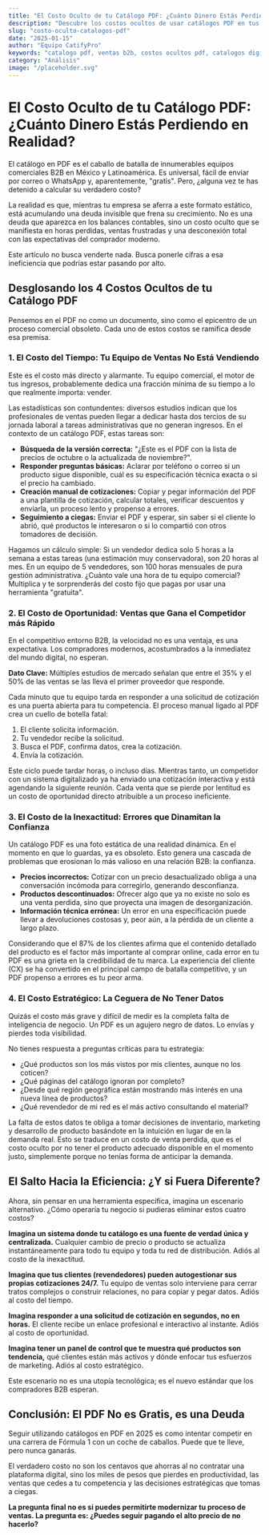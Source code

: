 ```yaml
---
title: "El Costo Oculto de tu Catálogo PDF: ¿Cuánto Dinero Estás Perdiendo en Realidad?"
description: "Descubre los costos ocultos de usar catálogos PDF en tus ventas B2B. Analizamos con cifras el tiempo, las oportunidades y la imagen de marca que tu empresa está perdiendo y cómo modernizar tu proceso comercial para ser más competitivo."
slug: "costo-oculto-catalogos-pdf"
date: "2025-01-15"
author: "Equipo CatifyPro"
keywords: "catalogo pdf, ventas b2b, costos ocultos pdf, catalogos digitales, modernizar ventas, eficiencia comercial"
category: "Análisis"
image: "/placeholder.svg"
---
```


# El Costo Oculto de tu Catálogo PDF: ¿Cuánto Dinero Estás Perdiendo en Realidad?

El catálogo en PDF es el caballo de batalla de innumerables equipos comerciales B2B en México y Latinoamérica. Es universal, fácil de enviar por correo o WhatsApp y, aparentemente, "gratis". Pero, ¿alguna vez te has detenido a calcular su verdadero costo?

La realidad es que, mientras tu empresa se aferra a este formato estático, está acumulando una deuda invisible que frena su crecimiento. No es una deuda que aparezca en los balances contables, sino un costo oculto que se manifiesta en horas perdidas, ventas frustradas y una desconexión total con las expectativas del comprador moderno.

Este artículo no busca venderte nada. Busca ponerle cifras a esa ineficiencia que podrías estar pasando por alto.

## Desglosando los 4 Costos Ocultos de tu Catálogo PDF

Pensemos en el PDF no como un documento, sino como el epicentro de un proceso comercial obsoleto. Cada uno de estos costos se ramifica desde esa premisa.

### 1. El Costo del Tiempo: Tu Equipo de Ventas No Está Vendiendo

Este es el costo más directo y alarmante. Tu equipo comercial, el motor de tus ingresos, probablemente dedica una fracción mínima de su tiempo a lo que realmente importa: vender.

Las estadísticas son contundentes: diversos estudios indican que los profesionales de ventas pueden llegar a dedicar hasta dos tercios de su jornada laboral a tareas administrativas que no generan ingresos. En el contexto de un catálogo PDF, estas tareas son:

- **Búsqueda de la versión correcta:** "¿Este es el PDF con la lista de precios de octubre o la actualizada de noviembre?".
- **Responder preguntas básicas:** Aclarar por teléfono o correo si un producto sigue disponible, cuál es su especificación técnica exacta o si el precio ha cambiado.
- **Creación manual de cotizaciones:** Copiar y pegar información del PDF a una plantilla de cotización, calcular totales, verificar descuentos y enviarla, un proceso lento y propenso a errores.
- **Seguimiento a ciegas:** Enviar el PDF y esperar, sin saber si el cliente lo abrió, qué productos le interesaron o si lo compartió con otros tomadores de decisión.

Hagamos un cálculo simple: Si un vendedor dedica solo 5 horas a la semana a estas tareas (una estimación muy conservadora), son 20 horas al mes. En un equipo de 5 vendedores, son 100 horas mensuales de pura gestión administrativa. ¿Cuánto vale una hora de tu equipo comercial? Multiplica y te sorprenderás del costo fijo que pagas por usar una herramienta "gratuita".

### 2. El Costo de Oportunidad: Ventas que Gana el Competidor más Rápido

En el competitivo entorno B2B, la velocidad no es una ventaja, es una expectativa. Los compradores modernos, acostumbrados a la inmediatez del mundo digital, no esperan.

**Dato Clave:** Múltiples estudios de mercado señalan que entre el 35% y el 50% de las ventas se las lleva el primer proveedor que responde.

Cada minuto que tu equipo tarda en responder a una solicitud de cotización es una puerta abierta para tu competencia. El proceso manual ligado al PDF crea un cuello de botella fatal:

1. El cliente solicita información.
2. Tu vendedor recibe la solicitud.
3. Busca el PDF, confirma datos, crea la cotización.
4. Envía la cotización.

Este ciclo puede tardar horas, o incluso días. Mientras tanto, un competidor con un sistema digitalizado ya ha enviado una cotización interactiva y está agendando la siguiente reunión. Cada venta que se pierde por lentitud es un costo de oportunidad directo atribuible a un proceso ineficiente.

### 3. El Costo de la Inexactitud: Errores que Dinamitan la Confianza

Un catálogo PDF es una foto estática de una realidad dinámica. En el momento en que lo guardas, ya es obsoleto. Esto genera una cascada de problemas que erosionan lo más valioso en una relación B2B: la confianza.

- **Precios incorrectos:** Cotizar con un precio desactualizado obliga a una conversación incómoda para corregirlo, generando desconfianza.
- **Productos descontinuados:** Ofrecer algo que ya no existe no solo es una venta perdida, sino que proyecta una imagen de desorganización.
- **Información técnica errónea:** Un error en una especificación puede llevar a devoluciones costosas y, peor aún, a la pérdida de un cliente a largo plazo.

Considerando que el 87% de los clientes afirma que el contenido detallado del producto es el factor más importante al comprar online, cada error en tu PDF es una grieta en la credibilidad de tu marca. La experiencia del cliente (CX) se ha convertido en el principal campo de batalla competitivo, y un PDF propenso a errores es tu peor arma.

### 4. El Costo Estratégico: La Ceguera de No Tener Datos

Quizás el costo más grave y difícil de medir es la completa falta de inteligencia de negocio. Un PDF es un agujero negro de datos. Lo envías y pierdes toda visibilidad.

No tienes respuesta a preguntas críticas para tu estrategia:

- ¿Qué productos son los más vistos por mis clientes, aunque no los coticen?
- ¿Qué páginas del catálogo ignoran por completo?
- ¿Desde qué región geográfica están mostrando más interés en una nueva línea de productos?
- ¿Qué revendedor de mi red es el más activo consultando el material?

La falta de estos datos te obliga a tomar decisiones de inventario, marketing y desarrollo de producto basándote en la intuición en lugar de en la demanda real. Esto se traduce en un costo de venta perdida, que es el costo oculto por no tener el producto adecuado disponible en el momento justo, simplemente porque no tenías forma de anticipar la demanda.

## El Salto Hacia la Eficiencia: ¿Y si Fuera Diferente?

Ahora, sin pensar en una herramienta específica, imagina un escenario alternativo. ¿Cómo operaría tu negocio si pudieras eliminar estos cuatro costos?

**Imagina un sistema donde tu catálogo es una fuente de verdad única y centralizada.** Cualquier cambio de precio o producto se actualiza instantáneamente para todo tu equipo y toda tu red de distribución. Adiós al costo de la inexactitud.

**Imagina que tus clientes (revendedores) pueden autogestionar sus propias cotizaciones 24/7.** Tu equipo de ventas solo interviene para cerrar tratos complejos o construir relaciones, no para copiar y pegar datos. Adiós al costo del tiempo.

**Imagina responder a una solicitud de cotización en segundos, no en horas.** El cliente recibe un enlace profesional e interactivo al instante. Adiós al costo de oportunidad.

**Imagina tener un panel de control que te muestra qué productos son tendencia,** qué clientes están más activos y dónde enfocar tus esfuerzos de marketing. Adiós al costo estratégico.

Este escenario no es una utopía tecnológica; es el nuevo estándar que los compradores B2B esperan.

## Conclusión: El PDF No es Gratis, es una Deuda

Seguir utilizando catálogos en PDF en 2025 es como intentar competir en una carrera de Fórmula 1 con un coche de caballos. Puede que te lleve, pero nunca ganarás.

El verdadero costo no son los centavos que ahorras al no contratar una plataforma digital, sino los miles de pesos que pierdes en productividad, las ventas que cedes a tu competencia y las decisiones estratégicas que tomas a ciegas.

**La pregunta final no es si puedes permitirte modernizar tu proceso de ventas. La pregunta es: ¿Puedes seguir pagando el alto precio de no hacerlo?**

